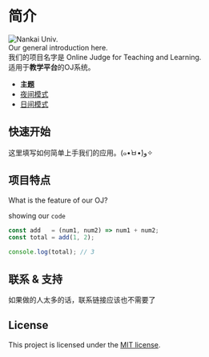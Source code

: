 # 简介
![Nankai Univ.](http://www.nankai.edu.cn/_upload/tpl/00/3f/63/template63/images/logo.png "我是爱南开的")  
Our general introduction here.  
我们的项目名字是 Online Judge for Teaching and Learning.   
适用于**教学平台**的OJ系统。
- **主题**
- <a href="#" data-link-title="Simple Dark">夜间模式</a>
- <a href="#" data-link-title="Simple">日间模式</a>
## 快速开始
这里填写如何简单上手我们的应用。(๑•̀ㅂ•́)و✧


## 项目特点
What is the feature of our OJ?  

showing our  `code`

```javascript
const add   = (num1, num2) => num1 + num2;
const total = add(1, 2);

console.log(total); // 3
```
## 联系 & 支持
如果做的人太多的话，联系链接应该也不需要了
## License
This project is licensed under the [MIT license](https://github.com/jhildenbiddle/docsify-themeable/blob/master/LICENSE).
<!-- 

[![NPM](https://img.shields.io/npm/v/docsify-themeable.svg?style=flat-square)](https://www.npmjs.com/package/docsify-themeable)
[![Codacy grade](https://img.shields.io/codacy/grade/860d40719cbd4e0f91e145b87ec7c29a.svg?style=flat-square)](https://www.codacy.com/app/jhildenbiddle/docsify-themeable?utm_source=github.com&amp;utm_medium=referral&amp;utm_content=jhildenbiddle/docsify-themeable&amp;utm_campaign=Badge_Grade)
[![License: MIT](https://img.shields.io/badge/License-MIT-yellow.svg?style=flat-square)](https://github.com/jhildenbiddle/docsify-themeable/blob/master/LICENSE)
[![Tweet](https://img.shields.io/twitter/url/http/shields.io.svg?style=social)](https://twitter.com/intent/tweet?url=https%3A%2F%2Fgithub.com%2Fjhildenbiddle%2Fdocsify-themeable&hashtags=css,docsify,developers,frontend)
<a class="github-button" href="https://github.com/jhildenbiddle/docsify-themeable" data-icon="octicon-star" data-show-count="true" aria-label="Star jhildenbiddle/docsify-themeable on GitHub">Star</a>

## Features

- **Flexible theme system based on CSS custom properties**<br>
  Theme settings are presented as a flat list of logically-named [CSS custom properties](customization). There's no need to navigate or modify complex CSS, allowing changes to be made quickly and confidently.

- **No packages to install or static files to build**<br>
  All processing is done in the browser, removing the need for CSS preprocessors and other build tools. Just link to a theme, then customize by setting [theme-related properties](customization). That's it.

- **Multiple themes available**<br>
  Use a theme as-is, or as a starting point for something completely new. All themes share the same customizable properties, making it easy mix styles from different themes.

- **Improved desktop and mobile experience**<br>
  Enhancements that are unique to docsify-themeable—along with docsify- and browser-related bug fixes—provide a more enjoyable and trouble-free experience for site authors and visitors.

  - [Extensive customization](customization)
  - [PrismJS theme compatibility](customization#prismjs)
  - [Module scale typography](customization#base)
  - [Plugin customization](customization#plugin-styles)
  - [Ready transition](options#readytransition)
  - [Responsive tables](options#responsivetables)

- **Legacy browser support (IE10+)**<br>
  Thoroughly tested and fully compatible with legacy browsers, including support for CSS custom properties (courtesy of a handy [ponyfill](https://github.com/jhildenbiddle/css-vars-ponyfill) developed specifically for docsify-themeable).

## Contact & Support

- Create a [GitHub issue](https://github.com/jhildenbiddle/docsify-themeable/issues) for bug reports, feature requests, or questions
- Follow [@jhildenbiddle](https://twitter.com/jhildenbiddle) for announcements
- Add a ⭐️ [star on GitHub](https://github.com/jhildenbiddle/docsify-themeable) or ❤️ [tweet](https://twitter.com/intent/tweet?url=https%3A%2F%2Fgithub.com%2Fjhildenbiddle%2Fdocsify-themeable&hashtags=css,developers,frontend,javascript) to support the project!

## License

This project is licensed under the [MIT license](https://github.com/jhildenbiddle/docsify-themeable/blob/master/LICENSE).

Copyright (c) John Hildenbiddle ([@jhildenbiddle](https://twitter.com/jhildenbiddle))
-->
<!-- GitHub Buttons -->
<script async defer src="https://buttons.github.io/buttons.js"></script> 